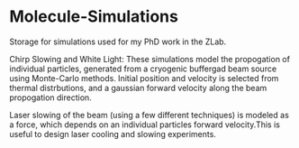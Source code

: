 # Molecule-Simulations
Storage for simulations used for my PhD work in the ZLab.

Chirp Slowing and White Light:
These simulations model the propogation of individual particles, generated from a cryogenic buffergad beam source using Monte-Carlo methods. Initial position and velocity is selected from thermal distrbutions, and a gaussian forward velocity along the beam propogation direction.

Laser slowing of the beam (using a few different techniques) is modeled as a force, which depends on an individual particles forward velocity.This is useful to design laser cooling and slowing experiments.
